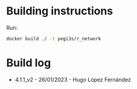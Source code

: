 # Building instructions

Run:

```bash
docker build ./ -t pegi3s/r_network
```

# Build log

- 4.1.1_v2 - 26/01/2023 - Hugo López Fernández
